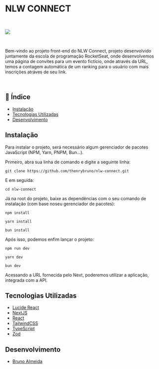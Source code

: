 # NLW CONNECT
<br>

<img src="/imgReadme.png"></img>

<br>

Bem-vindo ao projeto front-end do NLW Connect, projeto desenvolvido juntamente da escola de programação RocketSeat, onde desenvolvemos uma página de convites para um evento fictício, onde através da URL, temos a contagem automática de um ranking para o usuário com mais inscrições atráves de seu link.

<br>

## 📖 Índice
- [Instalação](#installation)
- [Tecnologias Utilizadas](#techs-used)
- [Desenvolvimento](#team)

## Instalação <a name="installation"></a>
Para instalar o projeto, será necessário algum gerenciador de pacotes JavaScript (NPM, Yarn, PNPM, Bun...).

Primeiro, abra sua linha de comando e digite a seguinte linha:
```
git clone https://github.com/thenrybruno/nlw-connect.git
```

E em seguida:
```
cd nlw-connect
```

Já na root do projeto, baixe as dependências com o seu comando de instalação (com base noseu gerenciador de pacotes):

```
npm install

yarn install

bun install
```
Após isso, podemos enfim lançar o projeto:
```
npm run dev

yarn dev

bun dev
```

Acessando a URL fornecida pelo Next, poderemos utilizar a aplicação, integrada com a API.

## Tecnologias Utilizadas <a name="techs-used"></a>
- [Lucide React](https://lucide.dev/guide/packages/lucide-react)
- [NextJS](https://nextjs.org/)
- [React](https://react.dev/)
- [TailwindCSS](https://tailwindcss.com/)
- [TypeScript](https://www.typescriptlang.org/)
- [Zod](https://zod.dev/)

## Desenvolvimento <a name="team"></a>

- [Bruno Almeida](https://github.com/thenrybruno)